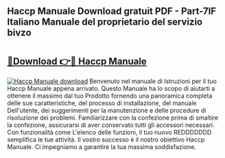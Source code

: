 ## Haccp Manuale Download gratuit PDF - Part-7IF Italiano Manuale del proprietario del servizio bivzo

# <h2><a href="http://dfd2h3n.blite.top/?on=Haccp+Manuale">🔗Download 👉🔴 Haccp Manuale</a></h2>

[![Haccp Manuale download](https://i.imgur.com/lujVjoI.png)](http://dfd2h3n.blite.top/?on=Haccp+Manuale)
Benvenuto nel manuale di Istruzioni per il tuo Haccp Manuale appena arrivato. Questo Manuale ha lo scopo di aiutarti a ottenere il massimo dal tuo Prodotto fornendo una panoramica completa delle sue caratteristiche, del processo di installazione, del manuale Dell'utente, dei suggerimenti per la manutenzione e delle procedure di risoluzione dei problemi. Familiarizzare con la confezione prima di smaltire la confezione, assicurarsi di aver conservato tutti gli accessori necessari. Con funzionalità come L'elenco delle funzioni, il tuo nuovo REDDDDDDD semplifica le tue attività. Il vostro successo è il nostro obiettivo Haccp Manuale. Ci impegniamo a garantire la tua massima soddisfazione.
